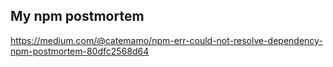 ## My npm postmortem
https://medium.com/@catemamo/npm-err-could-not-resolve-dependency-npm-postmortem-80dfc2568d64
